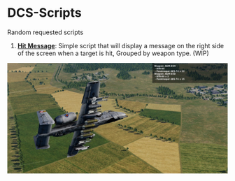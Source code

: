# DCS-Scripts
Random requested scripts

1. [**Hit Message**](https://github.com/marcos2221/DCS-Scripts/tree/master/hitMessage): Simple script that will display a message on the right side of the screen when a target is hit, Grouped by weapon type.  (WIP)

![Image of Yaktocat](https://github.com/marcos2221/DCS-Scripts/blob/master/hitMessage/a10c.jpg)
